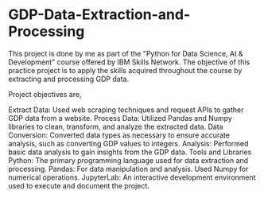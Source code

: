 # GDP-Data-Extraction-and-Processing

This project is done by me as part of the "Python for Data Science, AI & Development" course offered by IBM Skills Network. The objective of this practice project is to apply the skills acquired throughout the course by extracting and processing GDP data.

Project objectives are,
 
Extract Data: Used web scraping techniques and request APIs to gather GDP data from a website.
Process Data: Utilized Pandas and Numpy libraries to clean, transform, and analyze the extracted data.
Data Conversion: Converted data types as necessary to ensure accurate analysis, such as converting GDP values to integers.
Analysis: Performed basic data analysis to gain insights from the GDP data.
Tools and Libraries
Python: The primary programming language used for data extraction and processing.
Pandas: For data manipulation and analysis.
Used Numpy for numerical operations.
JupyterLab: An interactive development environment used to execute and document the project.
